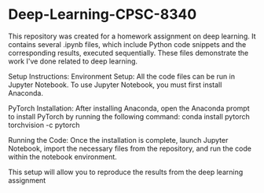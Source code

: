 # Deep-Learning-CPSC-8340

This repository was created for a homework assignment on deep learning. It contains several .ipynb files, which include Python code snippets and the corresponding results, executed sequentially. These files demonstrate the work I've done related to deep learning.

Setup Instructions:
Environment Setup: All the code files can be run in Jupyter Notebook. To use Jupyter Notebook, you must first install Anaconda.

PyTorch Installation: After installing Anaconda, open the Anaconda prompt to install PyTorch by running the following command: conda install pytorch torchvision -c pytorch

Running the Code: Once the installation is complete, launch Jupyter Notebook, import the necessary files from the repository, and run the code within the notebook environment.

This setup will allow you to reproduce the results from the deep learning assignment
